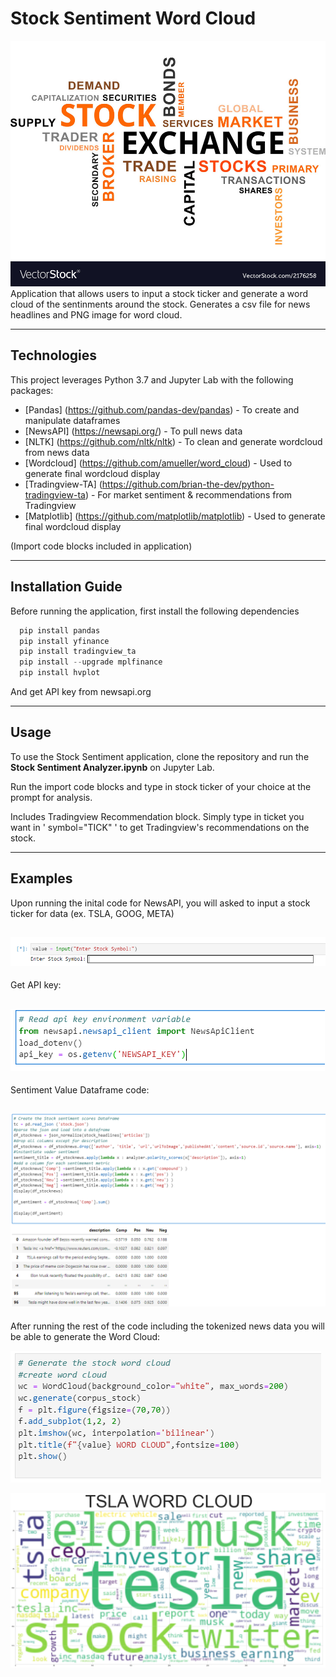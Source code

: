 # Stock Sentiment Word Cloud
![Stockcloud](Images/stockcloud.jpg)
Application that allows users to input a stock ticker and generate a word cloud of the sentinments around the stock. Generates a csv file for news headlines and PNG image for word cloud. 

--- 

## Technologies

This project leverages Python 3.7 and Jupyter Lab with the following packages:

* [Pandas] (https://github.com/pandas-dev/pandas) - To create and manipulate dataframes
* [NewsAPI] (https://newsapi.org/) - To pull news data
* [NLTK] (https://github.com/nltk/nltk) - To clean and generate wordcloud from news data
* [Wordcloud] (https://github.com/amueller/word_cloud) - Used to generate final wordcloud display
* [Tradingview-TA] (https://github.com/brian-the-dev/python-tradingview-ta) - For market sentiment & recommendations from Tradingview
* [Matplotlib] (https://github.com/matplotlib/matplotlib) - Used to generate final wordcloud display

(Import code blocks included in application)

--- 

## Installation Guide

Before running the application, first install the following dependencies 

```python
  pip install pandas
  pip install yfinance
  pip install tradingview_ta
  pip install --upgrade mplfinance
  pip install hvplot
```
And get API key from newsapi.org

---

## Usage

To use the Stock Sentiment application, clone the repository and run the **Stock Sentiment Analyzer.ipynb** on Jupyter Lab. 

Run the import code blocks and type in stock ticker of your choice at the prompt for analysis.

Includes Tradingview Recommendation block. Simply type in ticket you want in ' symbol="TICK" ' to get Tradingview's recommendations on the stock. 

---

## Examples

Upon running the inital code for NewsAPI, you will asked to input a stock ticker for data (ex. TSLA, GOOG, META) 

![Stock Input](Images/stockinput.PNG)
---
Get API key:

![API Key](Images/apikey.PNG)
---
Sentiment Value Dataframe code:

![Sentiment DF](Images/sentimentdf.PNG)
---
After running the rest of the code including the tokenized news data you will be able to generate the Word Cloud: 

![WordCloud Input](Images/wordcloudinput.PNG)

![WordCloud](Images/wordcloud.PNG)





